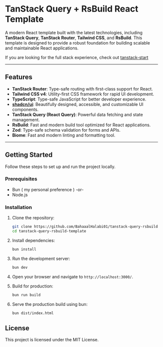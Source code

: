 # TanStack Query + RsBuild React Template

A modern React template built with the latest technologies, including **TanStack Query**, **TanStack Router**, **Tailwind CSS**, and **RsBuild**. This template is designed to provide a robust foundation for building scalable and maintainable React applications.

If you are looking for the full stack experience, check out [tanstack-start](https://tanstack.com/start/latest)

---

## Features

- **TanStack Router**: Type-safe routing with first-class support for React.
- **Tailwind CSS v4**: Utility-first CSS framework for rapid UI development.
- **TypeScript**: Type-safe JavaScript for better developer experience.
- **[shadcn/ui](https://ui.shadcn.com/)**: Beautifully designed, accessible, and customizable UI components.
- **TanStack Query (React Query)**: Powerful data fetching and state management.
- **RsBuild**: Fast and modern build tool optimized for React applications.
- **Zod**: Type-safe schema validation for forms and APIs.
- **Biome**: Fast and modern linting and formatting tool.

---

## Getting Started

Follow these steps to set up and run the project locally.

### Prerequisites

- Bun ( my personal preference )
-or-
- Node.js 

### Installation

1. Clone the repository:
   ```bash
   git clone https://github.com/BahaaalHalabi01/tanstack-query-rsbuild-template
   cd tanstack-query-rsbuild-template
   ```
   
2. Install dependencies:
   ```bash
   bun install
   ```

3. Run the development server:
   ```bash
   bun dev
   ```

4. Open your browser and navigate to `http://localhost:3000/`.


5. Build for production:
   ```bash
   bun run build
   ```

6. Serve the production build using bun:
   ```bash
   bun dist/index.html
   ```

## License

This project is licensed under the MIT License.


